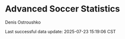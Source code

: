 # Advanced Soccer Statistics
Denis Ostroushko

<!-- gfm -->

Last successful data update: 2025-07-23 15:19:06 CST
